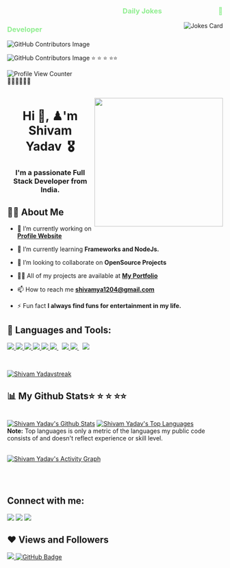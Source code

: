 <!-- &#128064;&#128064;❤ ; &#128157; -->
<!-- 
<a href="https://imgbb.com/"><img src="https://i.ibb.co/4tmffyRr/githutytb.png" alt="github" border="0"></a>
<img src="https://kapwi.ng/w/1Mt66OuunJhjhRtD">
 -->

<h3 align="right"><font color="lightgreen">Daily Jokes&nbsp;&nbsp;&nbsp;&nbsp;&nbsp;&nbsp;&nbsp;&nbsp;&nbsp;&nbsp;&nbsp;&nbsp;&nbsp;&nbsp;&nbsp;&nbsp;&nbsp;&nbsp;&nbsp;&nbsp;&nbsp;&nbsp;&nbsp;&nbsp;&nbsp;&nbsp;&nbsp;&nbsp;&nbsp;&nbsp;&nbsp;&nbsp;&nbsp;&nbsp;&#127872;</font></h3>

<!-- ![Jokes Card](https://readme-jokes.vercel.app/api) -->

<img src="https://readme-jokes.vercel.app/api" align="right" alt="Jokes Card">

<h3><font color="lightgreen">Developer</font></h3>

![GitHub Contributors Image](https://contrib.rocks/image?repo=Shivamadav/Shivamadav)

![GitHub Contributors Image](https://contrib.rocks/image?repo=Shivamadav/shivamyadav) 
&#11088; &#11088; &#11088; &#11088;&#11088;<br>

![Profile View Counter](https://komarev.com/ghpvc/?username=Shivamadav)<br>
&#127941;&#127941;&#127941;&#127941;&#127941;&#127941;<br><br>


<a href="#"><img align="right" width="300" height="auto" src="https://media3.giphy.com/media/5k5vZwRFZR5aZeniqb/giphy.gif" /></a>





<h1 align="center">Hi &#128075;, &#9823;'m Shivam Yadav&nbsp;&nbsp;</font>&#127894;</h1>
<h3 align="center">I'm a passionate Full Stack Developer from India.</h3>


## 🙋‍♂️ About Me

- 🔭 I’m currently working on **[Profile Website](http://learntcroo.42web.io/)**

- 🌱 I’m currently learning **Frameworks and NodeJs.**

- 👯 I’m looking to collaborate on **OpenSource Projects**

- 👨‍💻 All of my projects are available at **[My Portfolio](http://learntcroo.42web.io/)**

- 📫 How to reach me **shivamya1204@gmail.com**

- ⚡ Fun fact **I always find funs for entertainment in my life.**

## 🚀 Languages and Tools:

<p align="left"> 
    <a href="https://developer.mozilla.org/en-US/docs/Web/JavaScript" target="_blank"> <img src="https://img.icons8.com/color/48/000000/javascript.png"/> </a> 
    <a href="https://www.w3.org/html/" target="_blank"> <img src="https://img.icons8.com/color/48/000000/html-5.png"/> </a> 
    <a href="https://www.w3schools.com/css/" target="_blank"> <img src="https://img.icons8.com/color/48/000000/css3.png"/> </a> 
    <a href="https://getbootstrap.com" target="_blank"> <img src="https://img.icons8.com/color/48/000000/bootstrap.png"/> </a> 
    <a href="https://www.python.org" target="_blank"> <img src="https://img.icons8.com/color/48/000000/python.png"/> </a> 
    <a style="padding-right:8px;" href="https://nodejs.org" target="_blank"> <img src="https://img.icons8.com/color/48/000000/nodejs.png"/> </a> 
    <a href="https://reactjs.org/" target="_blank"> <img src="https://img.icons8.com/color/48/000000/react-native.png"/> </a>
    <a style="padding-right:8px;" href="https://www.mysql.com/" target="_blank"> <img src="https://img.icons8.com/fluent/50/000000/mysql-logo.png"/> </a>   
    <a href="https://git-scm.com/" target="_blank"> <img src="https://img.icons8.com/color/48/000000/git.png"/> </a> 
</p>

<!-- [![React Badge](https://img.shields.io/badge/-React-61DBFB?style=for-the-badge&labelColor=black&logo=react&logoColor=61DBFB)](#)  [![Javascript Badge](https://img.shields.io/badge/-Javascript-F0DB4F?style=for-the-badge&labelColor=black&logo=javascript&logoColor=F0DB4F)](#) [![Typescript Badge](https://img.shields.io/badge/-Typescript-007acc?style=for-the-badge&labelColor=black&logo=typescript&logoColor=007acc)](#) [![Nodejs Badge](https://img.shields.io/badge/-Nodejs-3C873A?style=for-the-badge&labelColor=black&logo=node.js&logoColor=3C873A)](#) [![GraphQL Badge](https://img.shields.io/badge/-GraphQl-e535ab?style=for-the-badge&labelColor=black&logo=node.js&logoColor=e535ab)](#) -->
<br/>



<p align="left">
    <a href="https://github.com/Shivamadav/github-readme-streak-stats">
        <img title="🔥 Get streak stats for your profile at git.io/streak-stats" alt="Shivam Yadavstreak" src="https://github-readme-streak-stats.herokuapp.com/?user=shivamadav&theme=black-ice&hide_border=true&stroke=0000&background=060A0CD0"/>
    </a>
</p>

## 📊 My Github Stats&#11088; &#11088; &#11088; &#11088;&#11088;



  <br/>
    <a href="https://github.com/Shivamadav/github-readme-stats"><img alt="Shivam Yadav's Github Stats" src="https://github-readme-stats.vercel.app/api?username=Shivamadav&show_icons=true&count_private=true&theme=react&hide_border=true&bg_color=0D1117" /></a>
  <a href="https://github.com/Shivamadav/github-readme-stats"><img alt="Shivam Yadav's Top Languages" src="https://github-readme-stats.vercel.app/api/top-langs/?username=SubhamRaoniar28&langs_count=8&count_private=true&layout=compact&theme=react&hide_border=true&bg_color=0D1117" /></a>
  <br/>
  <b>Note:</b> Top languages is only a metric of the languages my public code consists of and doesn't reflect experience or skill level.


<br/>
<br/>

<a href="https://github.com/Shivamadav/github-readme-activity-graph"><img alt="Shivam Yadav's Activity Graph" src="https://activity-graph.herokuapp.com/graph?username=Shivamadav&bg_color=0D1117&color=5BCDEC&line=5BCDEC&point=FFFFFF&hide_border=true" /></a>

<br/>
<br/>

## Connect with me:
<p align="left">

<a href = "https://www.linkedin.com/in/shivam-yadav123/"><img src="https://img.icons8.com/fluent/48/000000/linkedin.png"/></a>
<a href = "https://twitter.com/7581Shivam"><img src="https://img.icons8.com/fluent/48/000000/twitter.png"/></a>
<a href = "https://www.instagram.com/vaaste279/"><img src="https://img.icons8.com/fluent/48/000000/instagram-new.png"/></a>
<!-- <a href = "https://www.youtube.com/@croomech9044/"><img src="https://img.icons8.com/color/48/000000/youtube-play.png"/></a> -->

</p>

##  ❤ Views and Followers
<a href="https://komarev.com/ghpvc/?username=Shivamadav">
    <img src="https://komarev.com/ghpvc/?username=Shivamadav">
</a>
<a href="https://github.com/Shivamadav?tab=followers"><img src="https://img.shields.io/github/followers/Shivamadav?label=Followers&style=social" alt="GitHub Badge"></a><br>
